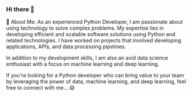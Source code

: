 ### Hi there 👋

💫 About Me:
As an experienced Python Developer, I am passionate about using technology to solve complex problems. My expertise lies in developing efficient and scalable software solutions using Python and related technologies. I have worked on projects that involved developing applications, APIs, and data processing pipelines.

In addition to my development skills, I am also an avid data science enthusiast with a focus on machine learning and deep learning. 

If you're looking for a Python developer who can bring value to your team by leveraging the power of data, machine learning, and deep learning, feel free to connect with me....😄



<!--
**Jinalkharose/JinalKharose** is a ✨ _special_ ✨ repository because its `README.md` (this file) appears on your GitHub profile.

Here are some ideas to get you started:

- 🔭 I’m currently working on ...
- 🌱 I’m currently learning ...
- 👯 I’m looking to collaborate on ...
- 🤔 I’m looking for help with ...
- 💬 Ask me about ...
- 📫 How to reach me: ...
- 😄 Pronouns: ...
- ⚡ Fun fact: ...
-->
